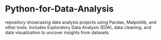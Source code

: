 # Python-for-Data-Analysis
repository showcasing data analysis projects using Pandas, Matplotlib, and other tools. Includes Exploratory Data Analysis (EDA), data cleaning, and data visualization to uncover insights from datasets.
